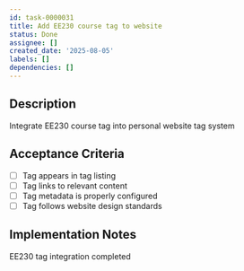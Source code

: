 ```yaml
---
id: task-0000031
title: Add EE230 course tag to website
status: Done
assignee: []
created_date: '2025-08-05'
labels: []
dependencies: []
---
```


## Description

Integrate EE230 course tag into personal website tag system

## Acceptance Criteria

- [ ] Tag appears in tag listing
- [ ] Tag links to relevant content
- [ ] Tag metadata is properly configured
- [ ] Tag follows website design standards

## Implementation Notes

EE230 tag integration completed
